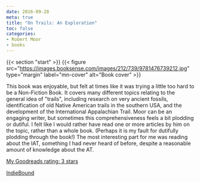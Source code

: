 ```yaml
---
date: 2016-09-28
meta: true
title: "On Trails: An Exploration"
toc: false
categories:
- Robert Moor
- books
---
```


{{< section "start" >}}
{{< figure src="https://images.booksense.com/images/212/739/9781476739212.jpg" type="margin" label="mn-cover" alt="Book cover" >}}

This book was enjoyable, but felt at times like it was trying a little too hard to be a Non-Fiction Book. It covers many different topics relating to the general idea of "trails", including research on very ancient fossils, identification of old Native American trails in the southern USA, and the development of the International Appalachian Trail. Moor can be an engaging writer, but sometimes this comprehensiveness feels a bit plodding or dutiful. I felt like I would rather have read one or more articles by him on the topic, rather than a whole book. (Perhaps it is my fault for dutifully plodding through the book!) The most interesting part for me was reading about the IAT, something I had never heard of before, despite a reasonable amount of knowledge about the AT. 

[My Goodreads rating: 3 stars](https://www.goodreads.com/review/show/1761345154)  

[IndieBound](https://www.indiebound.org/book/9781476739212)
